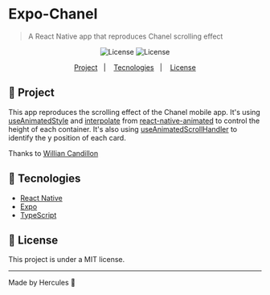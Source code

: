# Expo-Chanel
> A React Native app that reproduces Chanel scrolling effect

<p align="center">

  <img alt="License" src="https://img.shields.io/static/v1?style=for-the-badge&label=@author&message=Hercules.H&color=#838383&labelColor=00000" />
  <img alt="License" src="https://img.shields.io/static/v1?style=for-the-badge&label=license&message=MIT&color=#838383&labelColor=000000" />
</p>

<p align="center">
  <a href="#-project">Project</a>&nbsp;&nbsp;&nbsp;|&nbsp;&nbsp;&nbsp;
  <a href="#-tecnologies">Tecnologies</a>&nbsp;&nbsp;&nbsp;|&nbsp;&nbsp;&nbsp;
  <a href="#memo-licença">License</a>
</p>

## 🔖 Project
This app reproduces the scrolling effect of the Chanel mobile app. It's using [useAnimatedStyle](https://docs.swmansion.com/react-native-reanimated/docs/next/api/useAnimatedStyle/) and [interpolate](https://docs.swmansion.com/react-native-reanimated/docs/1.x.x/nodes/interpolate/) from [react-native-animated](https://docs.swmansion.com/react-native-reanimated/) to control the height of each container. It's
also using [useAnimatedScrollHandler](https://docs.swmansion.com/react-native-reanimated/docs/api/useAnimatedScrollHandler/) to identify the y position of each card.

Thanks to [Willian Candillon](https://github.com/wcandillon/can-it-be-done-in-react-native)

## 🚀 Tecnologies
- [React Native](https://facebook.github.io/react-native/)
- [Expo](https://expo.io/)
- [TypeScript](https://www.typescriptlang.org/)

## 🧾 License

This project is under a MIT license.

---
Made by Hercules 🦍
